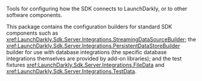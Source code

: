 Tools for configuring how the SDK connects to LaunchDarkly, or to other software components.

This package contains the configuration builders for standard SDK components such as 
<xref:LaunchDarkly.Sdk.Server.Integrations.StreamingDataSourceBuilder>; the 
<xref:LaunchDarkly.Sdk.Server.Integrations.PersistentDataStoreBuilder> builder for use with database integrations 
(the specific database integrations themselves are provided by add-on libraries); and the test fixtures 
<xref:LaunchDarkly.Sdk.Server.Integrations.FileData> and <xref:LaunchDarkly.Sdk.Server.Integrations.TestData>.
